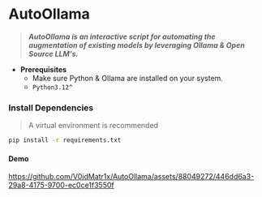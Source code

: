# AutoOllama

> ***AutoOllama is an interactive script for automating the augmentation of existing models by leveraging Ollama & Open Source LLM's.***

- **Prerequisites**
  - Make sure Python & Ollama are installed on your system.
  - `Python3.12^`

### Install Dependencies

> A virtual environment is recommended

```sh
pip install -r requirements.txt
``` 

#### Demo

https://github.com/V0idMatr1x/AutoOllama/assets/88049272/446dd6a3-29a8-4175-9700-ec0ce1f3550f
